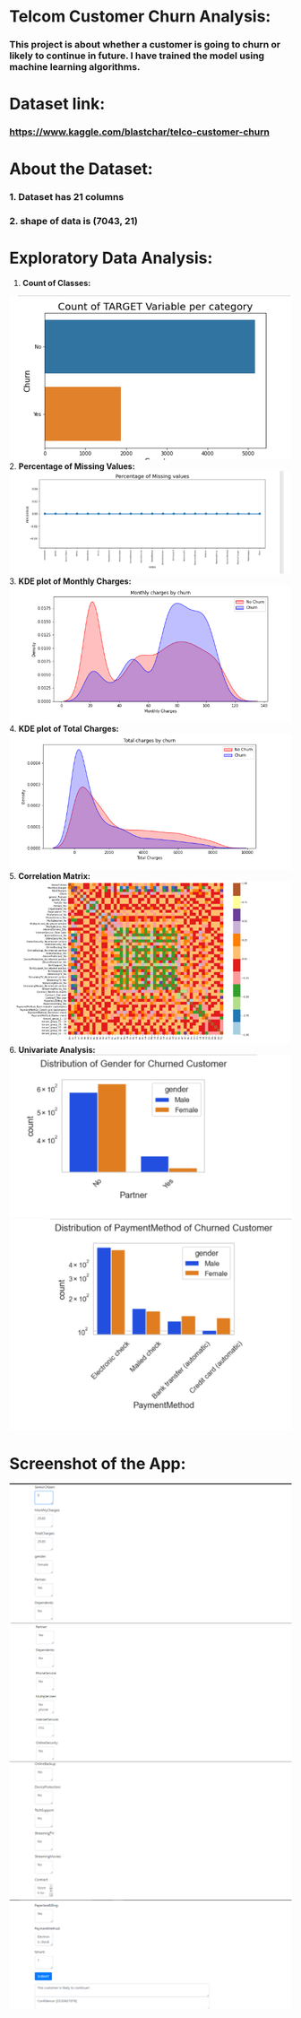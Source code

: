 # <b>Telcom Customer Churn Analysis: </b>
### This project is about whether a customer is going to churn or likely to continue in future. I have trained the model using machine learning algorithms.

# <b>Dataset link:</b> 
### https://www.kaggle.com/blastchar/telco-customer-churn

# <b>About the Dataset: </b>
### 1. Dataset has 21 columns
### 2. shape of data is (7043, 21)

# <b>Exploratory Data Analysis: </b>
1. <b>Count of Classes:</b>
  <img src="https://github.com/gaurav8668/Machine-Learning-Projects/blob/main/Customer%20Churn%20Analysis/images/1.png">
2. <b>Percentage of Missing Values:</b>
  <img src="https://github.com/gaurav8668/Machine-Learning-Projects/blob/main/Customer%20Churn%20Analysis/images/missing_values.png">
3. <b>KDE plot of Monthly Charges:</b>
  <img src="https://github.com/gaurav8668/Machine-Learning-Projects/blob/main/Customer%20Churn%20Analysis/images/kde_mc_plot.png">
4. <b>KDE plot of Total Charges: </b>
  <img src="https://github.com/gaurav8668/Machine-Learning-Projects/blob/main/Customer%20Churn%20Analysis/images/kde_tc_plot.png">
5. <b> Correlation Matrix: </b>
  <img src="https://github.com/gaurav8668/Machine-Learning-Projects/blob/main/Customer%20Churn%20Analysis/images/corr.png">
6. <b> Univariate Analysis: </b>
  <img src="https://github.com/gaurav8668/Machine-Learning-Projects/blob/main/Customer%20Churn%20Analysis/images/uni_part.png">
  <img src="https://github.com/gaurav8668/Machine-Learning-Projects/blob/main/Customer%20Churn%20Analysis/images/uni_pay.png">
 
 # <b> Screenshot of the App: </b>
  <img src="https://github.com/gaurav8668/Machine-Learning-Projects/blob/main/Customer%20Churn%20Analysis/images/ss1.png">
  <img src="https://github.com/gaurav8668/Machine-Learning-Projects/blob/main/Customer%20Churn%20Analysis/images/ss2.png">
  <img src="https://github.com/gaurav8668/Machine-Learning-Projects/blob/main/Customer%20Churn%20Analysis/images/ss3.png">
  <img src="https://github.com/gaurav8668/Machine-Learning-Projects/blob/main/Customer%20Churn%20Analysis/images/ss4.png">
